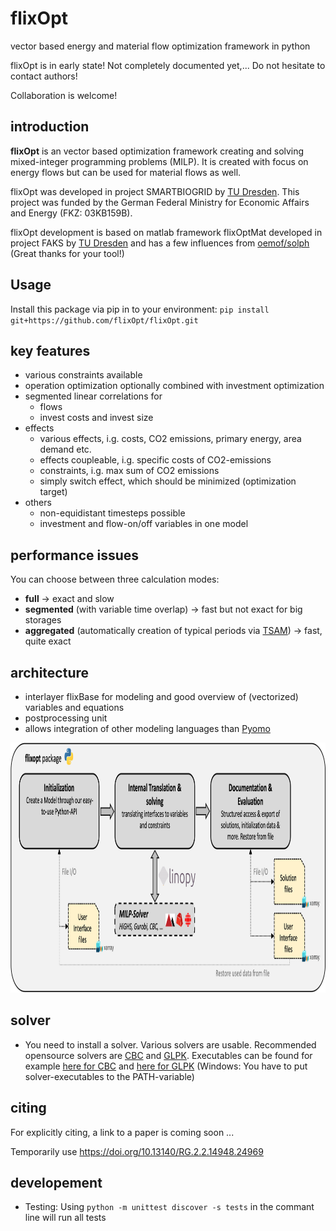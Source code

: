 # flixOpt
vector based energy and material flow optimization framework in python

flixOpt is in early state! Not completely documented yet,... Do not hesitate to contact authors! 

Collaboration is welcome!
## introduction
**flixOpt** is an vector based optimization framework creating and solving mixed-integer programming problems (MILP). It is created with focus on energy flows but can be used for material flows as well.

flixOpt was developed in project SMARTBIOGRID by [TU Dresden](https://github.com/gewv-tu-dresden).
This project was funded by the German Federal Ministry for Economic Affairs and Energy (FKZ: 03KB159B).

flixOpt development is based on matlab framework flixOptMat developed in project FAKS by [TU Dresden](https://github.com/gewv-tu-dresden) and has a few influences from [oemof/solph](https://github.com/oemof/oemof-solph) (Great thanks for your tool!)

## Usage
Install this package via pip in to your environment: `pip install git+https://github.com/flixOpt/flixOpt.git`

## key features
  * various constraints available
  * operation optimization optionally combined with investment optimization
  * segmented linear correlations for
    * flows
    * invest costs and invest size
  * effects 
    * various effects, i.g. costs, CO2 emissions, primary energy, area demand etc.
    * effects coupleable, i.g. specific costs of CO2-emissions
    * constraints, i.g. max sum of CO2 emissions
    * simply switch effect, which should be minimized (optimization target)
  * others
    * non-equidistant timesteps possible
    * investment and flow-on/off variables in one model
## performance issues
You can choose between three calculation modes:
  * **full** -> exact and slow
  * **segmented** (with variable time overlap) -> fast but not exact for big storages
  * **aggregated** (automatically creation of typical periods via [TSAM](https://github.com/FZJ-IEK3-VSA/tsam "more info")) -> fast, quite exact
## architecture
  * interlayer flixBase for modeling and good overview of (vectorized) variables and equations
  * postprocessing unit  
  * allows integration of other modeling languages than [Pyomo](http://www.pyomo.org/)
<img src="/pics/architecture_flixOpt.png" style=" height:400px "  >

## solver
  * You need to install a solver. Various solvers are usable. Recommended opensource solvers are [CBC](https://github.com/coin-or/Cbc) and [GLPK](https://www.gnu.org/software/glpk/). Executables can be found for example  [here for CBC](https://portal.ampl.com/dl/open/cbc/) and [here for GLPK](https://sourceforge.net/projects/winglpk/) (Windows: You have to put solver-executables to the PATH-variable)

## citing
For explicitly citing, a link to a paper is coming soon ...

Temporarily use <https://doi.org/10.13140/RG.2.2.14948.24969>

## developement
 * Testing: Using `python -m unittest discover -s tests` in the commant line will run all tests
